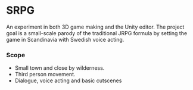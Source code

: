 # SRPG
An experiment in both 3D game making and the Unity editor. The project goal is a small-scale parody of the traditional JRPG formula by setting the game in Scandinavia with Swedish voice acting. 

### Scope
* Small town and close by wilderness.
* Third person movement.
* Dialogue, voice acting and basic cutscenes
